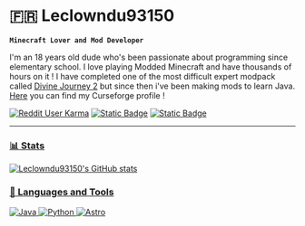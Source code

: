 # 🇫🇷 Leclowndu93150

**`Minecraft Lover and Mod Developer`**

I'm an 18 years old dude who's been passionate about programming since elementary school. I love playing Modded Minecraft and have thousands of hours on it !
I have completed one of the most difficult expert modpack called [Divine Journey 2](https://www.curseforge.com/minecraft/modpacks/divine-journey-2) but since then i've been making mods to learn Java. [Here](https://www.curseforge.com/members/project8gbderam/projects) you can find my Curseforge profile !

   <p align="left">
      <a href="https://www.reddit.com/user/Leclowndu9315/">
         <img alt="Reddit User Karma" src="https://img.shields.io/reddit/user-karma/combined/Leclowndu9315?style=for-the-badge&logo=reddit&logoColor=%23FFFFFF&labelColor=%23FF4500&color=%23FF6E2D&link=https%3A%2F%2Fwww.reddit.com%2Fuser%2FLeclowndu9315%2F"></a>
       <a href="https://discord.gg/m4EHeRjfZ9">
        <img alt="Static Badge" src="https://img.shields.io/badge/-%40Leclowndu93150-orange?style=for-the-badge&logo=discord&color=%2323272A"></a>
      <a href="https://www.curseforge.com/members/project8gbderam/projects">
         <img alt="Static Badge" src="https://img.shields.io/badge/15M-logo?style=for-the-badge&logo=curseforge&label=Curseforge&labelColor=%20%23000000&color=%20%231e2024">
   </p>

---


### 📊 Stats

![Leclowndu93150's GitHub stats](https://github-readme-stats.vercel.app/api?username=Leclowndu93150&show_icons=true&theme=gruvbox)


<!-- ![GitHub Streak](https://streak-stats.demolab.com?user=Leclowndu93150restKnight&theme=gruvbox&border_radius=4.5) -->

### 🧰 Languages and Tools
![Java](https://ziadoua.github.io/m3-Markdown-Badges/badges/Java/java2.svg)
![Python](https://ziadoua.github.io/m3-Markdown-Badges/badges/Python/python3.svg)
![Astro](https://ziadoua.github.io/m3-Markdown-Badges/badges/Astro/astro2.svg)

<!-- ![JavaScript](https://ziadoua.github.io/m3-Markdown-Badges/badges/Javascript/javascript3.svg)
![HTML5](https://ziadoua.github.io/m3-Markdown-Badges/badges/HTML/html2.svg)
![CSS3](https://ziadoua.github.io/m3-Markdown-Badges/badges/CSS/css2.svg) -->
